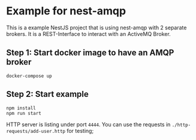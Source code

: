 # Example for nest-amqp

This is a example NestJS project that is using nest-amqp with 2 separate brokers.
It is a REST-Interface to interact with an ActiveMQ Broker.

## Step 1: Start docker image to have an AMQP broker

```
docker-compose up
```

## Step 2: Start example

```
npm install
npm run start
```

HTTP server is listing under port `4444`.
You can use the requests in `./http-requests/add-user.http` for testing;
